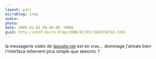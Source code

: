 ```yaml
---
layout: post
microblog: true
audio: 
photo: 
date: 2008-02-01 00:00:00 -0000
guid: http://xtof.micro.blog/2008/02/01/t665336742.html
---
```

la messagerie vidéo de [laposte.net](http://laposte.net/) est en vrac... dommage j'aimais bien l'interface tellement plus simple que seesmic ?
